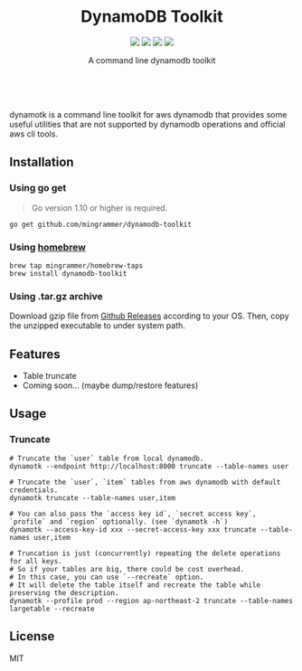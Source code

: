 <br><br>

<h1 align="center">DynamoDB Toolkit</h1>

<p align="center">
  <a href="/LICENSE"><img src="https://img.shields.io/badge/license-MIT-blue.svg"/></a>
  <a href="https://godoc.org/github.com/mingrammer/dynamodb-toolkit"><img src="https://godoc.org/github.com/mingrammer/dynamodb-toolkit?status.svg"/></a>
  <a href="https://goreportcard.com/report/github.com/mingrammer/dynamodb-toolkit"><img src="https://goreportcard.com/badge/github.com/mingrammer/dynamodb-toolkit"/></a>
  <a href="https://travis-ci.org/mingrammer/dynamodb-toolkit"><img src="https://travis-ci.org/mingrammer/dynamodb-toolkit.svg?branch=master"/></a>
</p>


<p align="center">
A command line dynamodb toolkit
</p>

<br><br><br>

dynamotk is a command line toolkit for aws dynamodb that provides some useful utilities that are not supported by dynamodb operations and official aws cli tools. 

## Installation

### Using go get

> Go version 1.10 or higher is required.

```
go get github.com/mingrammer/dynamodb-toolkit
```

### Using [homebrew](https://brew.sh)

```
brew tap mingrammer/homebrew-taps
brew install dynamodb-toolkit
```

### Using .tar.gz archive

Download gzip file from [Github Releases](https://github.com/mingrammer/dynamodb-toolkit/releases/latest) according to your OS. Then, copy the unzipped executable to under system path.

## Features

- Table truncate
- Coming soon... (maybe dump/restore features)

## Usage

### Truncate

```console
# Truncate the `user` table from local dynamodb.
dynamotk --endpoint http://localhost:8000 truncate --table-names user

# Truncate the `user`, `item` tables from aws dynamodb with default credentials.
dynamotk truncate --table-names user,item

# You can also pass the `access key id`, `secret access key`, `profile` and `region` optionally. (see `dynamotk -h`)
dynamotk --access-key-id xxx --secret-access-key xxx truncate --table-names user,item

# Truncation is just (concurrently) repeating the delete operations for all keys.
# So if your tables are big, there could be cost overhead.
# In this case, you can use `--recreate` option.
# It will delete the table itself and recreate the table while preserving the description.
dynamotk --profile prod --region ap-northeast-2 truncate --table-names largetable --recreate
```

## License

MIT
